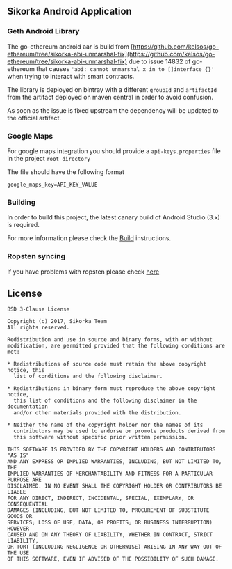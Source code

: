 Sikorka Android Application
---------

### Geth Android Library

The go-ethereum android aar is build from [https://github.com/kelsos/go-ethereum/tree/sikorka-abi-unmarshal-fix](https://github.com/kelsos/go-ethereum/tree/sikorka-abi-unmarshal-fix)
due to issue 14832 of go-ethereum that causes `'abi: cannot unmarshal x in to []interface {}'` when
trying to interact with smart contracts.

The library is deployed on bintray with a different `groupId` and `artifactId` from the artifact deployed
on maven central in order to avoid confusion.

As soon as the issue is fixed upstream the dependency will be updated to the official artifact. 

### Google Maps 
For google maps integration you should provide a `api-keys.properties` file in the project `root directory`

The file should have the following format
```properties
google_maps_key=API_KEY_VALUE
```


### Building

In order to build this project, the latest canary build of Android Studio (3.x) is required.

For more information please check the [Build](GUIDE/build.md) instructions.

### Ropsten syncing

If you have problems with ropsten please check [here](GUIDE/peers.md)

License
---------

    BSD 3-Clause License
    
    Copyright (c) 2017, Sikorka Team
    All rights reserved.
    
    Redistribution and use in source and binary forms, with or without
    modification, are permitted provided that the following conditions are met:
    
    * Redistributions of source code must retain the above copyright notice, this
      list of conditions and the following disclaimer.
    
    * Redistributions in binary form must reproduce the above copyright notice,
      this list of conditions and the following disclaimer in the documentation
      and/or other materials provided with the distribution.
    
    * Neither the name of the copyright holder nor the names of its
      contributors may be used to endorse or promote products derived from
      this software without specific prior written permission.
    
    THIS SOFTWARE IS PROVIDED BY THE COPYRIGHT HOLDERS AND CONTRIBUTORS "AS IS"
    AND ANY EXPRESS OR IMPLIED WARRANTIES, INCLUDING, BUT NOT LIMITED TO, THE
    IMPLIED WARRANTIES OF MERCHANTABILITY AND FITNESS FOR A PARTICULAR PURPOSE ARE
    DISCLAIMED. IN NO EVENT SHALL THE COPYRIGHT HOLDER OR CONTRIBUTORS BE LIABLE
    FOR ANY DIRECT, INDIRECT, INCIDENTAL, SPECIAL, EXEMPLARY, OR CONSEQUENTIAL
    DAMAGES (INCLUDING, BUT NOT LIMITED TO, PROCUREMENT OF SUBSTITUTE GOODS OR
    SERVICES; LOSS OF USE, DATA, OR PROFITS; OR BUSINESS INTERRUPTION) HOWEVER
    CAUSED AND ON ANY THEORY OF LIABILITY, WHETHER IN CONTRACT, STRICT LIABILITY,
    OR TORT (INCLUDING NEGLIGENCE OR OTHERWISE) ARISING IN ANY WAY OUT OF THE USE
    OF THIS SOFTWARE, EVEN IF ADVISED OF THE POSSIBILITY OF SUCH DAMAGE.